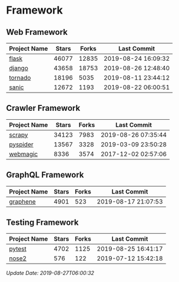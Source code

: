 # Framework

## Web Framework

| Project Name | Stars | Forks | Last Commit |
| ------------ | ----- | ----- | ----------- |
| [flask](https://github.com/pallets/flask) | 46077 | 12835 | 2019-08-24 16:09:32 |
| [django](https://github.com/django/django) | 43658 | 18753 | 2019-08-26 12:48:40 |
| [tornado](https://github.com/tornadoweb/tornado) | 18196 | 5035 | 2019-08-11 23:44:12 |
| [sanic](https://github.com/huge-success/sanic) | 12672 | 1193 | 2019-08-22 06:00:51 |

## Crawler Framework

| Project Name | Stars | Forks | Last Commit |
| ------------ | ----- | ----- | ----------- |
| [scrapy](https://github.com/scrapy/scrapy) | 34123 | 7983 | 2019-08-26 07:35:44 |
| [pyspider](https://github.com/binux/pyspider) | 13567 | 3328 | 2019-03-09 23:50:28 |
| [webmagic](https://github.com/code4craft/webmagic) | 8336 | 3574 | 2017-12-02 02:57:06 |

## GraphQL Framework

| Project Name | Stars | Forks | Last Commit |
| ------------ | ----- | ----- | ----------- |
| [graphene](https://github.com/graphql-python/graphene) | 4901 | 523 | 2019-08-17 21:07:53 |

## Testing Framework

| Project Name | Stars | Forks | Last Commit |
| ------------ | ----- | ----- | ----------- |
| [pytest](https://github.com/pytest-dev/pytest) | 4702 | 1125 | 2019-08-25 16:41:17 |
| [nose2](https://github.com/nose-devs/nose2) | 576 | 122 | 2019-07-12 15:42:18 |

*Update Date: 2019-08-27T06:00:32*